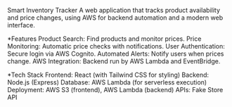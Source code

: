 Smart Inventory Tracker
A web application that tracks product availability and price changes, using AWS for backend automation and a modern web interface.

*Features
Product Search: Find products and monitor prices.
Price Monitoring: Automatic price checks with notifications.
User Authentication: Secure login via AWS Cognito.
Automated Alerts: Notify users when prices change.
AWS Integration: Backend run by AWS Lambda and EventBridge.

*Tech Stack
Frontend: React (with Tailwind CSS for styling)
Backend: Node.js (Express)
Database: AWS Lambda (for serverless execution)
Deployment: AWS S3 (frontend), AWS Lambda (backend)
APIs: Fake Store API
